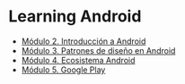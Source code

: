 # Learning Android

* [Módulo 2. Introducción a Android]()
* [Módulo 3. Patrones de diseño en Android]()
* [Módulo 4. Ecosistema Android]()
* [Módulo 5. Google Play]()
